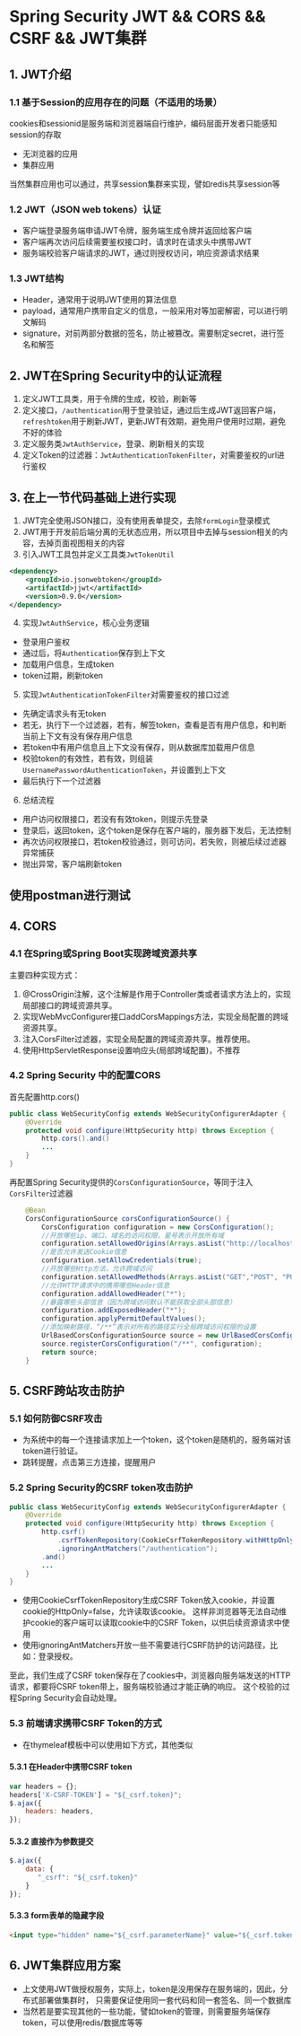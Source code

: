# Spring Security JWT && CORS && CSRF && JWT集群

## 1. JWT介绍

### 1.1 基于Session的应用存在的问题（不适用的场景）

cookies和sessionid是服务端和浏览器端自行维护，编码层面开发者只能感知session的存取

- 无浏览器的应用
- 集群应用

当然集群应用也可以通过，共享session集群来实现，譬如redis共享session等

### 1.2 JWT（JSON web tokens）认证

- 客户端登录服务端申请JWT令牌，服务端生成令牌并返回给客户端
- 客户端再次访问后续需要鉴权接口时，请求时在请求头中携带JWT
- 服务端校验客户端请求的JWT，通过则授权访问，响应资源请求结果

### 1.3 JWT结构

- Header，通常用于说明JWT使用的算法信息
- payload，通常用户携带自定义的信息，一般采用对等加密解密，可以进行明文解码
- signature，对前两部分数据的签名，防止被篡改。需要制定secret，进行签名和解签

## 2. JWT在Spring Security中的认证流程

1. 定义JWT工具类，用于令牌的生成，校验，刷新等
2. 定义接口，```/authentication```用于登录验证，通过后生成JWT返回客户端，
```refreshtoken```用于刷新JWT，更新JWT有效期，避免用户使用时过期，避免不好的体验
3. 定义服务类```JwtAuthService```，登录、刷新相关的实现
4. 定义Token的过滤器：```JwtAuthenticationTokenFilter```，对需要鉴权的url进行鉴权

## 3. 在上一节代码基础上进行实现

1. JWT完全使用JSON接口，没有使用表单提交，去除```formLogin```登录模式
2. JWT用于开发前后端分离的无状态应用，所以项目中去掉与session相关的内容，去掉页面视图相关的内容
3. 引入JWT工具包并定义工具类```JwtTokenUtil```

```xml
<dependency>
    <groupId>io.jsonwebtoken</groupId>
    <artifactId>jjwt</artifactId>
    <version>0.9.0</version>
</dependency>
```

4. 实现```JwtAuthService```，核心业务逻辑
- 登录用户鉴权
- 通过后，将```Authentication```保存到上下文
- 加载用户信息，生成token
- token过期，刷新token

5. 实现```JwtAuthenticationTokenFilter```对需要鉴权的接口过滤

- 先确定请求头有无token
- 若无，执行下一个过滤器，若有，解签token，查看是否有用户信息，和判断当前上下文有没有保存用户信息
- 若token中有用户信息且上下文没有保存，则从数据库加载用户信息
- 校验token的有效性，若有效，则组装```UsernamePasswordAuthenticationToken```，并设置到上下文
- 最后执行下一个过滤器

6. 总结流程

- 用户访问权限接口，若没有有效token，则提示先登录
- 登录后，返回token，这个token是保存在客户端的，服务器下发后，无法控制
- 再次访问权限接口，若token校验通过，则可访问，若失败，则被后续过滤器异常捕获
- 抛出异常，客户端刷新token


## 使用postman进行测试

## 4. CORS

### 4.1 在Spring或Spring Boot实现跨域资源共享

主要四种实现方式：

1. @CrossOrigin注解，这个注解是作用于Controller类或者请求方法上的，实现局部接口的跨域资源共享。
2. 实现WebMvcConfigurer接口addCorsMappings方法，实现全局配置的跨域资源共享。
3. 注入CorsFilter过滤器，实现全局配置的跨域资源共享。推荐使用。
4. 使用HttpServletResponse设置响应头(局部跨域配置)，不推荐

### 4.2 Spring Security 中的配置CORS

首先配置http.cors()
```java
public class WebSecurityConfig extends WebSecurityConfigurerAdapter {
    @Override
    protected void configure(HttpSecurity http) throws Exception {
        http.cors().and()
        ...
    }
}
```

再配置Spring Security提供的```CorsConfigurationSource```，等同于注入```CorsFilter```过滤器

```java
    @Bean
    CorsConfigurationSource corsConfigurationSource() {
        CorsConfiguration configuration = new CorsConfiguration();
        //开放哪些ip、端口、域名的访问权限，星号表示开放所有域
        configuration.setAllowedOrigins(Arrays.asList("http://localhost:8888"));
        //是否允许发送Cookie信息
        configuration.setAllowCredentials(true);
        //开放哪些Http方法，允许跨域访问
        configuration.setAllowedMethods(Arrays.asList("GET","POST", "PUT", "DELETE"));
        //允许HTTP请求中的携带哪些Header信息
        configuration.addAllowedHeader("*");
        //暴露哪些头部信息（因为跨域访问默认不能获取全部头部信息）
        configuration.addExposedHeader("*");
        configuration.applyPermitDefaultValues();
        //添加映射路径，“/**”表示对所有的路径实行全局跨域访问权限的设置
        UrlBasedCorsConfigurationSource source = new UrlBasedCorsConfigurationSource();
        source.registerCorsConfiguration("/**", configuration);
        return source;
    }
```

## 5. CSRF跨站攻击防护

### 5.1 如何防御CSRF攻击

- 为系统中的每一个连接请求加上一个token，这个token是随机的，服务端对该token进行验证。
- 跳转提醒，点击第三方连接，提醒用户

### 5.2 Spring Security的CSRF token攻击防护

```java
public class WebSecurityConfig extends WebSecurityConfigurerAdapter {
    @Override
    protected void configure(HttpSecurity http) throws Exception {
        http.csrf()
            .csrfTokenRepository(CookieCsrfTokenRepository.withHttpOnlyFalse())
            .ignoringAntMatchers("/authentication");
        .and()
        ...
    }
}
```

- 使用CookieCsrfTokenRepository生成CSRF Token放入cookie，并设置cookie的HttpOnly=false，允许读取该cookie。
这样非浏览器等无法自动维护cookie的客户端可以读取cookie中的CSRF Token，以供后续资源请求中使用
- 使用ignoringAntMatchers开放一些不需要进行CSRF防护的访问路径，比如：登录授权。

至此，我们生成了CSRF token保存在了cookies中，浏览器向服务端发送的HTTP请求，都要将CSRF token带上，服务端校验通过才能正确的响应。
这个校验的过程Spring Security会自动处理。

### 5.3 前端请求携带CSRF Token的方式

- 在thymeleaf模板中可以使用如下方式，其他类似

#### 5.3.1 在Header中携带CSRF token

```js
var headers = {};
headers['X-CSRF-TOKEN'] = "${_csrf.token}";
$.ajax({    
    headers: headers,    
});
```
#### 5.3.2 直接作为参数提交

```js
$.ajax({    
    data: {      
       "_csrf": "${_csrf.token}"        
    }
});
```

#### 5.3.3 form表单的隐藏字段

```html
<input type="hidden" name="${_csrf.parameterName}" value="${_csrf.token}">
```

## 6. JWT集群应用方案

- 上文使用JWT做授权服务，实际上，token是没用保存在服务端的，因此，分布式部署做集群时，
只需要保证使用同一套代码和同一套签名、同一个数据库
- 当然若是要实现其他的一些功能，譬如token的管理，则需要服务端保存token，可以使用redis/数据库等等